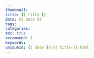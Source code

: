 ```yaml
---
thumbnail:
title: {{ title }}
date: {{ date }}
tags:
categories: 
toc: true
recommend: 1
keywords: 
uniqueId: {{ date }}/{{ title }}.html
---
```

